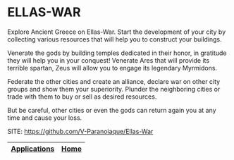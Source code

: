 # ELLAS-WAR

 Explore Ancient Greece on Ellas-War. Start the development of your city by 
 collecting various resources that will help you to construct your buildings.
 
 Venerate the gods by building temples dedicated in their honor, in gratitude 
 they will help you in your conquest! Venerate Ares that will provide its 
 terrible spartan, Zeus will allow you to engage its legendary Myrmidons.
 
 Federate the other cities and create an alliance, declare war on other 
 city groups and show them your superiority. Plunder the neighboring cities 
 or trade with them to buy or sell as desired resources.
 
 But be careful, other cities or even the gods can return again you at any 
 time and cause your loss.

 SITE: https://github.com/V-Paranoiaque/Ellas-War

 | [Applications](https://portable-linux-apps.github.io/apps.html) | [Home](https://portable-linux-apps.github.io)
 | --- | --- |

